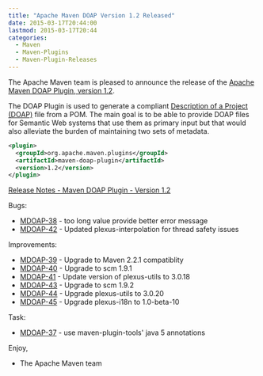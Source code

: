 ```yaml
---
title: "Apache Maven DOAP Version 1.2 Released"
date: 2015-03-17T20:44:00
lastmod: 2015-03-17T20:44
categories:
  - Maven
  - Maven-Plugins
  - Maven-Plugin-Releases
---
```

The Apache Maven team is pleased to announce the release of the 
[Apache Maven DOAP Plugin, version 1.2](http://maven.apache.org/plugins/maven-doap-plugin/).

The DOAP Plugin is used to generate a compliant
[Description of a Project (DOAP)](http://usefulinc.com/doap) file from a POM.
The main goal is to be able to provide DOAP files for Semantic Web systems that
use them as primary input but that would also alleviate the burden of
maintaining two sets of metadata.


```xml
<plugin>
  <groupId>org.apache.maven.plugins</groupId>
  <artifactId>maven-doap-plugin</artifactId>
  <version>1.2</version>
</plugin>
```

<!-- more -->

[Release Notes - Maven DOAP Plugin - Version 1.2](http://jira.codehaus.org/secure/ReleaseNote.jspa?projectId=11310&version=17078)

Bugs:

 * [MDOAP-38](https://issues.apache.org/jira/browse/MDOAP-38) - <shortdesc> too long value provide better error message
 * [MDOAP-42](https://issues.apache.org/jira/browse/MDOAP-42) - Updated plexus-interpolation for thread safety issues

Improvements:

 * [MDOAP-39](https://issues.apache.org/jira/browse/MDOAP-39) - Upgrade to Maven 2.2.1 compatiblity
 * [MDOAP-40](https://issues.apache.org/jira/browse/MDOAP-40) - Upgrade to scm 1.9.1
 * [MDOAP-41](https://issues.apache.org/jira/browse/MDOAP-41) - Update version of plexus-utils to 3.0.18
 * [MDOAP-43](https://issues.apache.org/jira/browse/MDOAP-43) - Upgrade to scm 1.9.2
 * [MDOAP-44](https://issues.apache.org/jira/browse/MDOAP-44) - Upgrade plexus-utils to 3.0.20
 * [MDOAP-45](https://issues.apache.org/jira/browse/MDOAP-45) - Upgrade plexus-i18n to 1.0-beta-10

Task:

 * [MDOAP-37](https://issues.apache.org/jira/browse/MDOAP-37) - use maven-plugin-tools' java 5 annotations

Enjoy,

- The Apache Maven team

